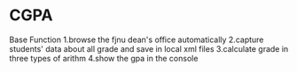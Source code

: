 CGPA
====

Base Function
1.browse the fjnu dean's office automatically
2.capture students' data about all grade and save in local xml files
3.calculate grade in three types of arithm
4.show the gpa in the console

